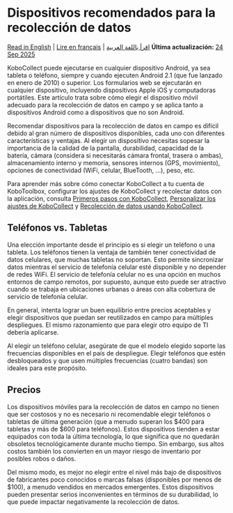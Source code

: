 # Dispositivos recomendados para la recolección de datos
<a href="../devices_for_data_collection.html">Read in English</a> | <a href="../fr/devices_for_data_collection.html">Lire en français</a> | <a href="../ar/devices_for_data_collection.html">اقرأ باللغة العربية</a>
**Última actualización:** <a href="https://github.com/kobotoolbox/docs/blob/a19866f2bcf05d3646beb9350085d33adfe39f89/source/devices_for_data_collection.md" class="reference">24 Sep 2025</a>

KoboCollect puede ejecutarse en cualquier dispositivo Android, ya sea tableta o teléfono, siempre y cuando ejecuten Android 2.1 (que fue lanzado en enero de 2010) o superior. Los formularios web se ejecutarán en cualquier dispositivo, incluyendo dispositivos Apple iOS y computadoras portátiles. Este artículo trata sobre cómo elegir el dispositivo móvil adecuado para la recolección de datos en campo y se aplica tanto a dispositivos Android como a dispositivos que no son Android.

Recomendar dispositivos para la recolección de datos en campo es difícil debido al gran número de dispositivos disponibles, cada uno con diferentes características y ventajas. Al elegir un dispositivo necesitas sopesar la importancia de la calidad de la pantalla, durabilidad, capacidad de la batería, cámara (considera si necesitarás cámara frontal, trasera o ambas), almacenamiento interno y memoria, sensores internos (GPS, movimiento), opciones de conectividad (WiFi, celular, BlueTooth, ...), peso, etc.

<p class="note">
    Para aprender más sobre cómo conectar KoboCollect a tu cuenta de KoboToolbox, configurar los ajustes de KoboCollect y recolectar datos con la aplicación, consulta <a href="kobocollect_on_android_latest.html">Primeros pasos con KoboCollect</a>, <a href="kobocollect_settings.html">Personalizar los ajustes de KoboCollect</a> y <a href="data_collection_kobocollect.html">Recolección de datos usando KoboCollect</a>.
</p>

## Teléfonos vs. Tabletas

Una elección importante desde el principio es si elegir un teléfono o una tableta. Los teléfonos tienen la ventaja de también tener conectividad de datos celulares, que muchas tabletas no soportan. Esto permite sincronizar datos mientras el servicio de telefonía celular esté disponible y no depender de redes WiFi. El servicio de telefonía celular no es una opción en muchos entornos de campo remotos, por supuesto, aunque esto puede ser atractivo cuando se trabaja en ubicaciones urbanas o áreas con alta cobertura de servicio de telefonía celular.

En general, intenta lograr un buen equilibrio entre precios aceptables y elegir dispositivos que puedan ser reutilizados en campo para múltiples despliegues. El mismo razonamiento que para elegir otro equipo de TI debería aplicarse.

Al elegir un teléfono celular, asegúrate de que el modelo elegido soporte las frecuencias disponibles en el país de despliegue. Elegir teléfonos que estén desbloqueados y que usen múltiples frecuencias (cuatro bandas) son ideales para este propósito.

## Precios

Los dispositivos móviles para la recolección de datos en campo no tienen que ser costosos y no es necesario ni recomendable elegir teléfonos o tabletas de última generación (que a menudo superan los $400 para tabletas y más de $600 para teléfonos). Estos dispositivos tienden a estar equipados con toda la última tecnología, lo que significa que no quedarán obsoletos tecnológicamente durante mucho tiempo. Sin embargo, sus altos costos también los convierten en un mayor riesgo de inventario por posibles robos o daños.

Del mismo modo, es mejor no elegir entre el nivel más bajo de dispositivos de fabricantes poco conocidos o marcas falsas (disponibles por menos de $100), a menudo vendidos en mercados emergentes. Estos dispositivos pueden presentar serios inconvenientes en términos de su durabilidad, lo que puede impactar negativamente la recolección de datos.